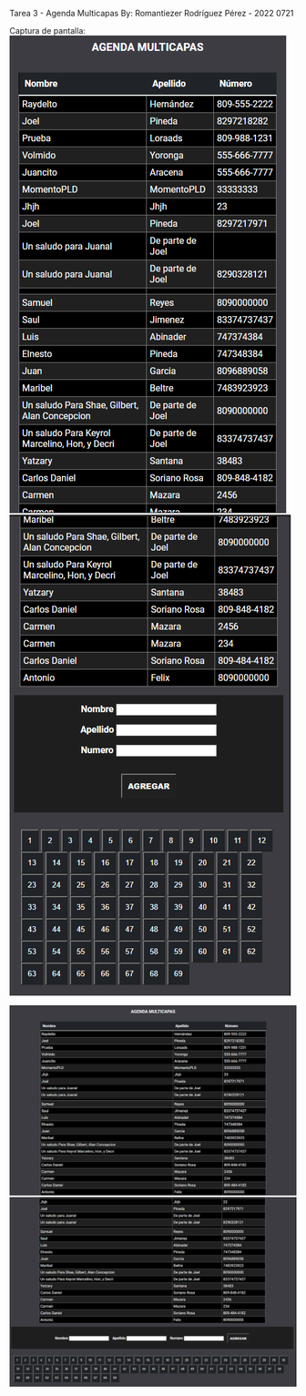 Tarea 3 - Agenda Multicapas
By: Romantiezer Rodríguez Pérez - 2022 0721

Captura de pantalla: 
![Captura mobile 1](/captures/mobile-capture-1.png)
![Captura mobile 2](/captures/mobile-capture-2.png)

![Captura pc 1](/captures/pc-capture-1.png)
![Captura pc 2](/captures/pc-capture-2.png)